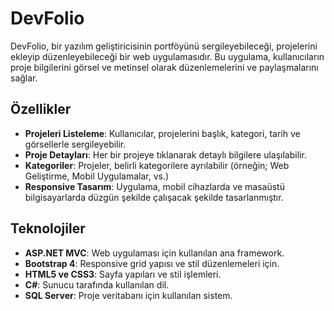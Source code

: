 # DevFolio

DevFolio, bir yazılım geliştiricisinin portföyünü sergileyebileceği, projelerini ekleyip düzenleyebileceği bir web uygulamasıdır. Bu uygulama, kullanıcıların proje bilgilerini görsel ve metinsel olarak düzenlemelerini ve paylaşmalarını sağlar.

## Özellikler

- **Projeleri Listeleme**: Kullanıcılar, projelerini başlık, kategori, tarih ve görsellerle sergileyebilir.
- **Proje Detayları**: Her bir projeye tıklanarak detaylı bilgilere ulaşılabilir.
- **Kategoriler**: Projeler, belirli kategorilere ayrılabilir (örneğin; Web Geliştirme, Mobil Uygulamalar, vs.)
- **Responsive Tasarım**: Uygulama, mobil cihazlarda ve masaüstü bilgisayarlarda düzgün şekilde çalışacak şekilde tasarlanmıştır.

## Teknolojiler

- **ASP.NET MVC**: Web uygulaması için kullanılan ana framework.
- **Bootstrap 4**: Responsive grid yapısı ve stil düzenlemeleri için.
- **HTML5 ve CSS3**: Sayfa yapıları ve stil işlemleri.
- **C#**: Sunucu tarafında kullanılan dil.
- **SQL Server**: Proje veritabanı için kullanılan sistem.
